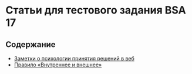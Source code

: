 # Статьи для тестового задания BSA 17

## Содержание

* [Заметки о психологии принятия решений в веб](psych.md)
* [Правило «Внутреннее и внешнее»](rule1.md)
